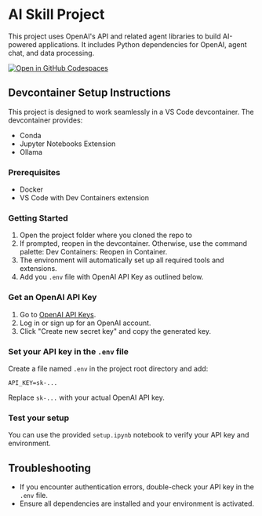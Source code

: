 # AI Skill Project

This project uses OpenAI's API and related agent libraries to build AI-powered applications. It includes Python dependencies for OpenAI, agent chat, and data processing.

[![Open in GitHub Codespaces](https://github.com/codespaces/badge.svg)](https://codespaces.new/jtucker/iamp-ai-skillup)

## Devcontainer Setup Instructions
This project is designed to work seamlessly in a VS Code devcontainer. The devcontainer provides:

- Conda
- Jupyter Notebooks Extension
- Ollama

### Prerequisites
- Docker
- VS Code with Dev Containers extension 

### Getting Started
1. Open the project folder where you cloned the repo to
2. If  prompted, reopen in the devcontainer. Otherwise, use the command palette: Dev Containers: Reopen in Container.
3. The environment will automatically set up all required tools and extensions.
4. Add you `.env` file with OpenAI API Key as outlined below.

### Get an OpenAI API Key
1. Go to [OpenAI API Keys](https://platform.openai.com/api-keys).
2. Log in or sign up for an OpenAI account.
3. Click "Create new secret key" and copy the generated key.

### Set your API key in the `.env` file
Create a file named `.env` in the project root directory and add:
```
API_KEY=sk-...
```
Replace `sk-...` with your actual OpenAI API key.

### Test your setup
You can use the provided `setup.ipynb` notebook to verify your API key and environment.

## Troubleshooting
- If you encounter authentication errors, double-check your API key in the `.env` file.
- Ensure all dependencies are installed and your environment is activated.
